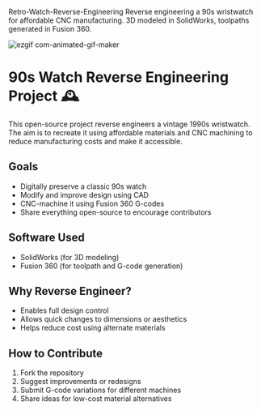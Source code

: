 Retro-Watch-Reverse-Engineering
Reverse engineering a 90s wristwatch for affordable CNC manufacturing. 3D modeled in SolidWorks, toolpaths generated in Fusion 360.

![ezgif com-animated-gif-maker](https://github.com/user-attachments/assets/38fd7204-0e33-4cae-a22d-a8526895b177)
# 90s Watch Reverse Engineering Project 🕰️

This open-source project reverse engineers a vintage 1990s wristwatch. The aim is to recreate it using affordable materials and CNC machining to reduce manufacturing costs and make it accessible.

## Goals
- Digitally preserve a classic 90s watch
- Modify and improve design using CAD
- CNC-machine it using Fusion 360 G-codes
- Share everything open-source to encourage contributors

## Software Used
- SolidWorks (for 3D modeling)
- Fusion 360 (for toolpath and G-code generation)

## Why Reverse Engineer?
- Enables full design control
- Allows quick changes to dimensions or aesthetics
- Helps reduce cost using alternate materials


## How to Contribute
1. Fork the repository
2. Suggest improvements or redesigns
3. Submit G-code variations for different machines
4. Share ideas for low-cost material alternatives


